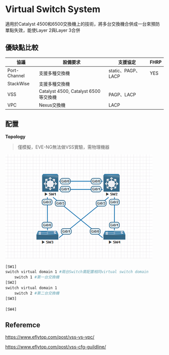 # Virtual Switch System #

適用於Catalyst 4500和6500交換機上的技術，將多台交換機合併成一台來預防單點失效，能使Layer 2與Layer 3合併

## 優缺點比較 ##

|協議|設備要求|支援協定|FHRP|
|---|---|---|---|
|Port-Channel|支援多種交換機|static、PAGP、LACP|YES|
|StackWise|支援多種交換機|||
|VSS|Catalyst 4500, Catalyst 6500等交換機|PAGP、LACP|
|VPC|Nexus交換機|LACP|

##  ##


## 配置 ##

**Topology**

>僅模擬，EVE-NG無法做VSS實驗，需物理機器

![alt text](Image/image.png)

```bash
[SW1]
switch virtual domain 1 #兩台Switch需配置相同virtual switch domain 
    switch 1 #第一台交換機
[SW2]
switch virtual domain 1 
    switch 2 #第二台交換機
[SW3]

[SW4]

```

## Referemce ##

https://www.eflytop.com/post/vss-vs-vpc/

https://www.eflytop.com/post/vss-cfg-guildline/